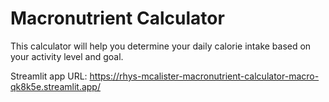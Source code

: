 # Macronutrient Calculator
 
 This calculator will help you determine your daily calorie intake based on your activity level and goal.

 Streamlit app URL: https://rhys-mcalister-macronutrient-calculator-macro-qk8k5e.streamlit.app/ 
